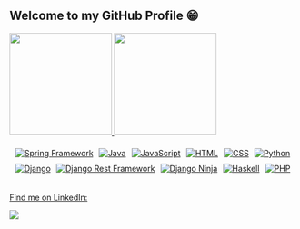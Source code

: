 ## Welcome to my GitHub Profile 😁
  <div style="display: flex; flex-direction: column; justify-content: center; gap: 20px">
    <div>
     <a href="https://github.com/hennanhfalcao">
     <img height="180em" src="https://github-readme-stats.vercel.app/api?username=hennanhfalcao&show_icons=true&theme=tokyonight&include_all_commits=true&count_private=true"/>
     <img height="180em" src="https://github-readme-stats.vercel.app/api/top-langs/?username=hennanhfalcao&layout=compact&langs_count=6&theme=tokyonight"/>  
    </div>  
    
  <div style="display: flex; flex-wrap: wrap; justify-content: center; align-items: center; gap: 10px;">
      <img src="https://img.shields.io/badge/Spring%20Framework-6DB33F?style=for-the-badge&logo=spring&logoColor=white" alt="Spring Framework">
      <img src="https://img.shields.io/badge/Java-ED8B00?style=for-the-badge&logo=openjdk&logoColor=white" alt="Java">
      <img src="https://img.shields.io/badge/JavaScript-F7DF1E?style=for-the-badge&logo=javascript&logoColor=black" alt="JavaScript">
      <img src="https://img.shields.io/badge/HTML5-E34F26?style=for-the-badge&logo=html5&logoColor=white" alt="HTML">
      <img src="https://img.shields.io/badge/CSS3-1572B6?style=for-the-badge&logo=css3&logoColor=white" alt="CSS">
      <img src="https://img.shields.io/badge/Python-3776AB?style=for-the-badge&logo=python&logoColor=white" alt="Python">
      <img src="https://img.shields.io/badge/Django-092E20?style=for-the-badge&logo=django&logoColor=white" alt="Django">
      <img src="https://img.shields.io/badge/Django%20Rest%20Framework-092E20?style=for-the-badge&logo=django&logoColor=white" alt="Django Rest Framework">
      <img src="https://img.shields.io/badge/Django%20Ninja-0D0D0D?style=for-the-badge&logo=django&logoColor=white" alt="Django Ninja">
      <img src="https://img.shields.io/badge/Haskell-5D4F85?style=for-the-badge&logo=haskell&logoColor=white" alt="Haskell">
      <img src="https://img.shields.io/badge/PHP-777BB4?style=for-the-badge&logo=php&logoColor=white" alt="PHP">
  </div>
    
  <div> 
   <p>Find me on LinkedIn:</p>    
   <a href="https://www.linkedin.com/in/hennan-heim-79a89894/" target="_blank"><img src="https://img.shields.io/badge/-LinkedIn-%230077B5?style=for-the-badge&logo=linkedin&logoColor=white" target="_blank"></a>  
  </div>
</div>
